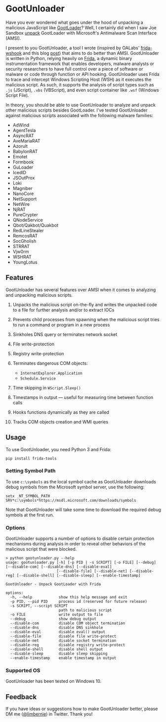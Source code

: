 # GootUnloader

Have you ever wondered what goes under the hood of unpacking a malicious JavaScript like [GootLoader](https://malpedia.caad.fkie.fraunhofer.de/details/js.gootloader)? Well, I certainly did when I saw Joe Sandbox [unpack](https://www.joesecurity.org/blog/4297261482537891261#) GootLoader with Microsoft's Antimalware Scan Interface (AMSI).

I present to you GootUnloader, a tool I wrote (inspired by OALabs' [frida-wshook](https://github.com/OALabs/frida-wshook) and this blog [post](https://darungrim.com/research/2020-06-17-using-frida-for-windows-reverse-engineering.html)) that aims to do better than AMSI. GootUnloader is written in Python, relying heavily on [Frida](https://frida.re), a dynamic binary instrumentation framework that enables developers, malware analysts or security researchers to have full control over a piece of software or malware or code through function or API hooking. GootUnloader uses Frida to trace and intercept Windows Scripting Host (WSH) as it executes the malicious script. As such, it supports the analysis of script types such as `.js` (JScript), `.vbs` (VBScript), and even script container like `.wsf` (Windows Script File). 

In theory, you should be able to use GootUnloader to analyze and unpack other malicious scripts besides GootLoader. I've tested GootUnloader against malicious scripts associated with the following malware families:

- AdWind
- AgentTesla
- AsyncRAT
- AveMariaRAT
- Azorult
- BabylonRAT
- Emotet
- Formbook
- GuLoader
- IcedID
- JSOutProx
- Loki
- Magniber
- NanoCore
- NetSupport
- NetWire
- NjRAT
- PureCrypter
- QNodeService
- Qbot/Qakbot/Quakbot
- RedLineStealer
- RemcosRAT
- SocGholish
- STRRAT
- Vjw0rm
- WSHRAT
- YoungLotus

## Features

GootUnloader has several features over AMSI when it comes to analyzing and unpacking malicious scripts.

1. Unpacks the malicious script on-the-fly and writes the unpacked code to a file for further analysis and/or to extract IOCs

2. Prevents child processes from spawning when the malicious script tries to run a command or program in a new process

3. Sinkholes DNS query or terminates network socket

4. File write-protection

5. Registry write-protection

6. Terminates dangerous COM objects:
   - `InternetExplorer.Application`
   - `Schedule.Service`

7. Time skipping in `WScript.Sleep()`

8. Timestamps in output — useful for measuring time between function calls

9. Hooks functions dynamically as they are called

10. Tracks COM objects creation and WMI queries

## Usage

To use GootUnloader, you need Python 3 and Frida:

```
pip install frida-tools
```

### Setting Symbol Path

To use `c:\symbols` as the local symbol cache as GootUnloader downloads debug symbols from the Microsoft symbol server, use the following:

```
setx _NT_SYMBOL_PATH SRV*c:\symbols*https://msdl.microsoft.com/downloads/symbols
```

Note that GootUnloader will take some time to download the required debug symbols at the first run.

### Options

GootUnloader supports a number of options to disable certain protection mechanisms during analysis in order to reveal other behaviors of the malicious script that were blocked.

```
> python gootunloader.py --help
usage: gootunloader.py [-h] [-p PID | -s SCRIPT] [-o FILE] [--debug] [--disable-com] [--disable-dns] [--disable-eval]
                       [--disable-file] [--disable-net] [--disable-reg] [--disable-shell] [--disable-sleep] [--enable-timestamp]

GootUnloader - Unpack GootLoader with Frida

options:
  -h, --help            show this help message and exit
  -p PID, --pid PID     process id (reserved for future release)
  -s SCRIPT, --script SCRIPT
                        path to malicious script
  -o FILE               write output to file
  --debug               show debug output
  --disable-com         disable COM object termination
  --disable-dns         disable DNS sinkhole
  --disable-eval        disable eval() output
  --disable-file        disable file write-protect
  --disable-net         disable socket termination
  --disable-reg         disable registry write-protect
  --disable-shell       disable shell output
  --disable-sleep       disable sleep skipping
  --enable-timestamp    enable timestamp in output
```

### Supported OS

GootUnloader has been tested on Windows 10. 

## Feedback

If you have ideas or suggestions how to make GootUnloader better, please DM me ([@limbernie](https://twitter/limbernie)) in Twitter. Thank you!
